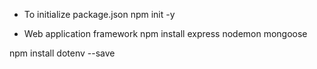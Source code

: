 - To initialize package.json
  npm init -y

- Web application framework
  npm install express nodemon mongoose

npm install dotenv --save
